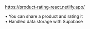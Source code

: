 https://product-rating-react.netlify.app/

• You can share a product and rating it  
• Handled data storage with Supabase 
